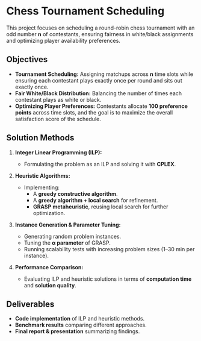 # Chess Tournament Scheduling  

This project focuses on scheduling a round-robin chess tournament with an odd number **n** of contestants, ensuring fairness in white/black assignments and optimizing player availability preferences.  

## Objectives  

- **Tournament Scheduling:** Assigning matchups across **n** time slots while ensuring each contestant plays exactly once per round and sits out exactly once.  
- **Fair White/Black Distribution:** Balancing the number of times each contestant plays as white or black.  
- **Optimizing Player Preferences:** Contestants allocate **100 preference points** across time slots, and the goal is to maximize the overall satisfaction score of the schedule.  

## Solution Methods  

1. **Integer Linear Programming (ILP):**  
   - Formulating the problem as an ILP and solving it with **CPLEX**.  

2. **Heuristic Algorithms:**  
   - Implementing:  
     - A **greedy constructive algorithm**.  
     - A **greedy algorithm + local search** for refinement.  
     - **GRASP metaheuristic**, reusing local search for further optimization.  

3. **Instance Generation & Parameter Tuning:**  
   - Generating random problem instances.  
   - Tuning the **α parameter** of GRASP.  
   - Running scalability tests with increasing problem sizes (1–30 min per instance).  

4. **Performance Comparison:**  
   - Evaluating ILP and heuristic solutions in terms of **computation time** and **solution quality**.  

## Deliverables  

- **Code implementation** of ILP and heuristic methods.  
- **Benchmark results** comparing different approaches.  
- **Final report & presentation** summarizing findings.  
